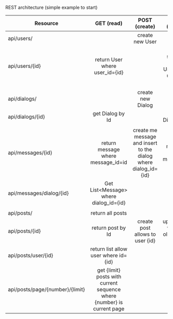 REST architecture (simple example to start)

| Resource      | GET (read) |POST (create) |PUT (update) | DELETE|
| ------------- |:-------------:| :-----:|:-----:|-----:|
| api/users/ | |create new User| | |
| api/users/{id} | return User where user_id={id} | | return status of update User where user_id={id} | return id User was delete where user_id={id}|
| | | | | |
| api/dialogs/ | | create new Dialog | | |
| api/dialogs/{id} | get Dialog by Id | | update Dialog by Id | delete Dialog by Id |
| | | | | |
| api/messages/{id} | return message where message_id=id | create me message and insert to the dialog where dialog_id={id} | update message where message_id = {id} | delete message where message_id={id} |
| api/messages/dialog/{id} | Get List\<Message> where dialog_id={id} | | | |
| | | | | |
| api/posts/ |return all posts| | | |
| api/posts/{id} |return post by Id| create post allows to user {id}|  update post where is oldPost_id={id} | delete post by {id}|
| api/posts/user/{id} | return list<Post> allow user where id={id}| | |delete all posts where user_id={id}|
| api/posts/page/{number}/{limit} | get {limit} posts with current sequence where {number} is current page| | | |